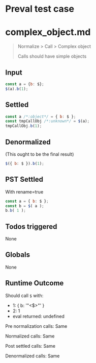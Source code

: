 # Preval test case

# complex_object.md

> Normalize > Call > Complex object
>
> Calls should have simple objects

## Input

`````js filename=intro
const a = {b: $};
$(a).b(1);
`````


## Settled


`````js filename=intro
const a /*:object*/ = { b: $ };
const tmpCallObj /*:unknown*/ = $(a);
tmpCallObj.b(1);
`````


## Denormalized
(This ought to be the final result)

`````js filename=intro
$({ b: $ }).b(1);
`````


## PST Settled
With rename=true

`````js filename=intro
const a = { b: $ };
const b = $( a );
b.b( 1 );
`````


## Todos triggered


None


## Globals


None


## Runtime Outcome


Should call `$` with:
 - 1: { b: '"<$>"' }
 - 2: 1
 - eval returned: undefined

Pre normalization calls: Same

Normalized calls: Same

Post settled calls: Same

Denormalized calls: Same
